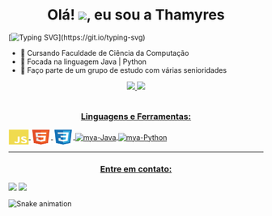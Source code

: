 
<h1 align="center">Olá! <img src="https://media.giphy.com/media/hvRJCLFzcasrR4ia7z/giphy.gif" width="30px"/>, eu sou a Thamyres </h1>     

[![Typing SVG](https://readme-typing-svg.demolab.com?font=Exo+2&duration=4000&pause=1000&color=F72281&center=true&vCenter=true&width=435&lines=Desenvolvedora+Back-end+em+forma%C3%A7%C3%A3o!!)](https://git.io/typing-svg)

- 🔭 Cursando Faculdade de Ciência da Computação
- 🌱 Focada na linguagem Java | Python
- 👯 Faço parte de um grupo de estudo com várias senioridades

<div align="center">
  <a href="https://github.com/Thamyresmya">
  <img height="180em" src="https://github-readme-stats.vercel.app/api?username=Thamyresmya&show_icons=true&theme=dracula&include_all_commits=true&count_private=true"/>
  <img height="180em" src="https://github-readme-stats.vercel.app/api/top-langs/?username=Thamyresmya&layout=compact&langs_count=7&theme=dracula"/>
</div>
 
 
  <div style="display: inline_block"><br>
  <h3 align="center">Linguagens e Ferramentas:</h3>
  <img align="center" alt="mya-Js" height="30" width="40" src="https://raw.githubusercontent.com/devicons/devicon/master/icons/javascript/javascript-plain.svg">
  <img align="center" alt="mya-HTML" height="30" width="40" src="https://raw.githubusercontent.com/devicons/devicon/master/icons/html5/html5-original.svg">
  <img align="center" alt="mya-CSS" height="30" width="40" src="https://raw.githubusercontent.com/devicons/devicon/master/icons/css3/css3-original.svg">
  <img align="center" alt="mya-Java" height="30" width="40" src="https://cdn.jsdelivr.net/gh/devicons/devicon/icons/java/java-original-wordmark.svg">
  <img align="center" alt="mya-Python" height="30" width="30" src="https://upload.wikimedia.org/wikipedia/commons/c/c3/Python-logo-notext.svg">
  </div>
  
*******************  
  <div> 
  <h3 align="center">Entre em contato:</h3>
  <a href="https://www.instagram.com/thamyresmya/" target="_blank"><img src="https://img.shields.io/badge/-Instagram-%23E4405F?style=for-the-badge&logo=instagram&logoColor=white" target="_blank"></a>
  <a href="https://www.linkedin.com/in/thamyrescavalcante/" target="_blank"><img src="https://img.shields.io/badge/-LinkedIn-%230077B5?style=for-the-badge&logo=linkedin&logoColor=white" target="_blank"></a> 
  
  ![Snake animation](https://github.com/thamyresmya/thamyresmya/blob/output/github-contribution-grid-snake.svg)
  
</div>
  

